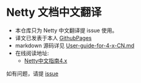 # Netty 文档中文翻译

- 本仓库只为 Netty 中文翻译提 issue 使用。
- 译文已发表于本人 [GithubPages](https://mahui.github.io)   
- markdown 源码详见 [User-guide-for-4-x-CN.md](https://github.com/mahui/mahui.github.io/blob/source/source/_posts/User-guide-for-4-x-CN.md)
- 在线阅读地址: 
  + [Netty中文指南4.x](https://mahui.github.io/2017/03/27/User-guide-for-4-x-CN/)

如有问题，请提 [issue](https://github.com/mahui/netty-user-guide-for-4.x-CN/issues)
